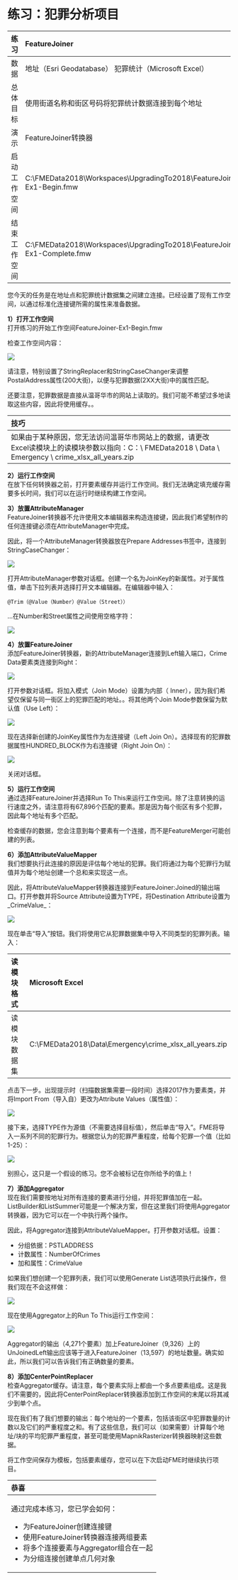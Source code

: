 # 练习：犯罪分析项目

|  练习 |  FeatureJoiner |
| :--- | :--- |
| 数据 | 地址（Esri Geodatabase） 犯罪统计（Microsoft Excel） |
| 总体目标 | 使用街道名称和街区号码将犯罪统计数据连接到每个地址 |
| 演示 | FeatureJoiner转换器 |
| 启动工作空间 | C:\FMEData2018\Workspaces\UpgradingTo2018\FeatureJoiner-Ex1-Begin.fmw |
| 结束工作空间 | C:\FMEData2018\Workspaces\UpgradingTo2018\FeatureJoiner-Ex1-Complete.fmw |

您今天的任务是在地址点和犯罪统计数据集之间建立连接。已经设置了现有工作空间，以通过标准化连接键所需的属性来准备数据。

  
**1）打开工作空间**  
打开练习的开始工作空间FeatureJoiner-Ex1-Begin.fmw

检查工作空间内容：

[![](../.gitbook/assets/img6.200.startingworkspace.png)](https://github.com/safesoftware/FMETraining/blob/Desktop-Upgrade-To-2018/2018Upgrade6FeatureJoiner/Images/Img6.200.StartingWorkspace.png)

请注意，特别设置了StringReplacer和StringCaseChanger来调整PostalAddress属性\(200大街\)，以便与犯罪数据\(2XX大街\)中的属性匹配。

还要注意，犯罪数据是直接从温哥华市的网站上读取的。我们可能不希望过多地读取这些内容，因此将使用缓存。。

|  技巧 |
| :--- |
|  如果由于某种原因，您无法访问温哥华市网站上的数据，请更改Excel读模块上的读模块参数以指向：C：\ FMEData2018 \ Data \ Emergency \ crime\_xlsx\_all\_years.zip |

  
**2）运行工作空间**  
在放下任何转换器之前，打开要素缓存并运行工作空间。我们无法确定填充缓存需要多长时间，我们可以在运行时继续构建工作空间。

  
**3）放置AttributeManager**  
 FeatureJoiner转换器不允许使用文本编辑器来构造连接键，因此我们希望制作的任何连接键必须在AttributeManager中完成。

因此，将一个AttributeManager转换器放在Prepare Addresses书签中，连接到StringCaseChanger：

[![](../.gitbook/assets/img6.201.attrmanageroncanvas.png)](https://github.com/safesoftware/FMETraining/blob/Desktop-Upgrade-To-2018/2018Upgrade6FeatureJoiner/Images/Img6.201.AttrManagerOnCanvas.png)

打开AttributeManager参数对话框。创建一个名为JoinKey的新属性。对于属性值，单击下拉列表并选择打开文本编辑器。在编辑器中输入：

```text
@Trim（@Value（Number）@Value（Street））
```

...在Number和Street属性之间使用空格字符：

[![](../.gitbook/assets/img6.202.attrmanagerparams.png)](https://github.com/safesoftware/FMETraining/blob/Desktop-Upgrade-To-2018/2018Upgrade6FeatureJoiner/Images/Img6.202.AttrManagerParams.png)

  
**4）放置FeatureJoiner**  
添加FeatureJoiner转换器，新的AttributeManager连接到Left输入端口，Crime Data要素类连接到Right：

[![](../.gitbook/assets/img6.203.featurejoineroncanvas.png)](https://github.com/safesoftware/FMETraining/blob/Desktop-Upgrade-To-2018/2018Upgrade6FeatureJoiner/Images/Img6.203.FeatureJoinerOnCanvas.png)

打开参数对话框。将加入模式（Join Mode）设置为内部（ Inner），因为我们希望仅保留与同一街区上的犯罪匹配的地址。。将其他两个Join Mode参数保留为默认值（Use Left）：

[![](../.gitbook/assets/img6.204.featurejoinerjoinmodeparams.png)](https://github.com/safesoftware/FMETraining/blob/Desktop-Upgrade-To-2018/2018Upgrade6FeatureJoiner/Images/Img6.204.FeatureJoinerJoinModeParams.png)

现在选择新创建的JoinKey属性作为左连接键（Left Join On）。选择现有的犯罪数据属性HUNDRED\_BLOCK作为右连接键（Right Join On）：

[![](../.gitbook/assets/img6.205.featurejoinerjoinonparams.png)](https://github.com/safesoftware/FMETraining/blob/Desktop-Upgrade-To-2018/2018Upgrade6FeatureJoiner/Images/Img6.205.FeatureJoinerJoinOnParams.png)

关闭对话框。

  
**5）运行工作空间**  
通过选择FeatureJoiner并选择Run To This来运行工作空间。除了注意转换的运行速度之外，请注意将有67,896个匹配的要素。那是因为每个街区有多个犯罪，因此每个地址有多个匹配。

检查缓存的数据，您会注意到每个要素有一个连接，而不是FeatureMerger可能创建的列表。

  
**6）添加AttributeValueMapper**  
我们想要执行此连接的原因是评估每个地址的犯罪。我们将通过为每个犯罪行为赋值并为每个地址创建一个总和来实现这一点。

因此，将AttributeValueMapper转换器连接到FeatureJoiner:Joined的输出端口。打开参数并将Source Attribute设置为TYPE，将Destination Attribute设置为_CrimeValue_：

[![](../.gitbook/assets/img6.206.avmattributeselection.png)](https://github.com/safesoftware/FMETraining/blob/Desktop-Upgrade-To-2018/2018Upgrade6FeatureJoiner/Images/Img6.206.AVMAttributeSelection.png)

现在单击“导入”按钮。我们将使用它从犯罪数据集中导入不同类型的犯罪列表。输入：

| 读模块格式 | Microsoft Excel |
| :--- | :--- |
| 读模块数据集 | C:\FMEData2018\Data\Emergency\crime\_xlsx\_all\_years.zip |

点击下一步。出现提示时（扫描数据集需要一段时间）选择2017作为要素类，并将Import From（导入自）更改为Attribute Values（属性值）：

[![](../.gitbook/assets/img6.207.avmimport1.png)](https://github.com/safesoftware/FMETraining/blob/Desktop-Upgrade-To-2018/2018Upgrade6FeatureJoiner/Images/Img6.207.AVMImport1.png)

接下来，选择TYPE作为源值（不需要选择目标值），然后单击“导入”。FME将导入一系列不同的犯罪行为。根据您认为的犯罪严重程度，给每个犯罪一个值（比如1-25）：

[![](../.gitbook/assets/img6.208.avmimport2.png)](https://github.com/safesoftware/FMETraining/blob/Desktop-Upgrade-To-2018/2018Upgrade6FeatureJoiner/Images/Img6.208.AVMImport2.png)

别担心，这只是一个假设的练习。您不会被标记在你所给予的值上！

  
**7）添加Aggregator**  
现在我们需要按地址对所有连接的要素进行分组，并将犯罪值加在一起。ListBuilder和ListSummer可能是一个解决方案，但在这里我们将使用Aggregator 转换器，因为它可以在一个中执行两个操作。

因此，将Aggregator连接到AttributeValueMapper。打开参数对话框。设置：

* 分组依据：PSTLADDRESS
* 计数属性：NumberOfCrimes
* 加和属性：CrimeValue

如果我们想创建一个犯罪列表，我们可以使用Generate List选项执行此操作，但我们现在不会这样做：

[![](../.gitbook/assets/img6.209.aggregatorparams.png)](https://github.com/safesoftware/FMETraining/blob/Desktop-Upgrade-To-2018/2018Upgrade6FeatureJoiner/Images/Img6.209.AggregatorParams.png)

现在使用Aggregator上的Run To This运行工作空间：

[![](../.gitbook/assets/img6.210.aggregatorrunworkspace.png)](https://github.com/safesoftware/FMETraining/blob/Desktop-Upgrade-To-2018/2018Upgrade6FeatureJoiner/Images/Img6.210.AggregatorRunWorkspace.png)

Aggregator的输出（4,271个要素）加上FeatureJoiner（9,326）上的UnJoinedLeft输出应该等于进入FeatureJoiner（13,597）的地址数量。确实如此，所以我们可以告诉我们有正确数量的要素。

  
**8）添加CenterPointReplacer**  
检查Aggregator缓存。请注意，每个要素实际上都由一个多点要素组成。这是我们不需要的，因此将CenterPointReplacer转换器添加到工作空间的末尾以将其减少到单个点。

现在我们有了我们想要的输出：每个地址的一个要素，包括该街区中犯罪数量的计数以及它们的严重程度之和。有了这些信息，我们可以（如果需要）计算每个地址/块的平均犯罪严重程度，甚至可能使用MapnikRasterizer转换器映射这些数据。

将工作空间保存为模板，包括要素缓存，您可以在下次启动FME时继续执行项目。

<table>
  <thead>
    <tr>
      <th style="text-align:left">恭喜</th>
    </tr>
  </thead>
  <tbody>
    <tr>
      <td style="text-align:left">
        <p>通过完成本练习，您已学会如何：
          <br />
        </p>
        <ul>
          <li>为FeatureJoiner创建连接键</li>
          <li>使用FeatureJoiner转换器连接两组要素</li>
          <li>将多个连接要素与Aggregator组合在一起</li>
          <li>为分组连接创建单点几何对象</li>
        </ul>
      </td>
    </tr>
  </tbody>
</table>
